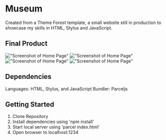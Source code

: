 # Museum

Created from a Theme Forest template, a small website still in production to showcase my skills in HTML, Stylus and JavaScript.

## Final Product
!["Screenshot of Home Page"]('https://github.com/njlatcham/Museum/blob/master/src/res/screenshots/homePage.png')
!["Screenshot of Home Page"]('https://github.com/njlatcham/Museum/blob/master/src/res/screenshots/exhibitions.png')
!["Screenshot of Home Page"]('https://github.com/njlatcham/Museum/blob/master/src/res/screenshots/collections.png')
!["Screenshot of Home Page"]('https://github.com/njlatcham/Museum/blob/master/src/res/screenshots/experiments.png')

## Dependencies
Languages: HTML, Stylus, and JavaScript
Bundler: Parceljs

## Getting Started
1. Clone Repository
2. Install dependencies using 'npm install'
3. Start local server using 'parcel index.html'
4. Open browser to localhost:1234
